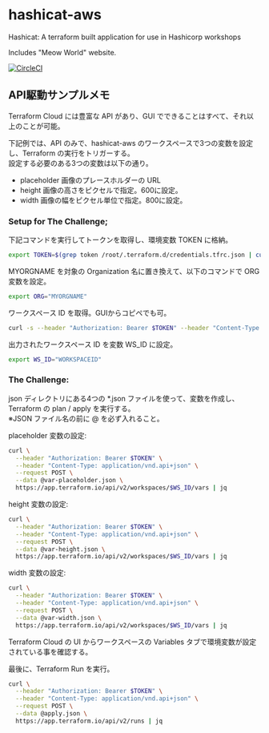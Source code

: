 # hashicat-aws
Hashicat: A terraform built application for use in Hashicorp workshops

Includes "Meow World" website.

[![CircleCI](https://circleci.com/gh/hashicorp/hashicat-aws.svg?style=svg)](https://circleci.com/gh/hashicorp/hashicat-aws)


## API駆動サンプルメモ
Terraform Cloud には豊富な API があり、GUI でできることはすべて、それ以上のことが可能。

下記例では、API のみで、hashicat-aws のワークスペースで3つの変数を設定し、Terraform の実行をトリガーする。  
設定する必要のある3つの変数は以下の通り。

* placeholder 画像のプレースホルダーの URL
* height 画像の高さをピクセルで指定。600に設定。
* width 画像の幅をピクセル単位で指定。800に設定。

### Setup for The Challenge;
下記コマンドを実行してトークンを取得し、環境変数 TOKEN に格納。

```bash
export TOKEN=$(grep token /root/.terraform.d/credentials.tfrc.json | cut -d '"' -f4)
```

MYORGNAME を対象の Organization 名に置き換えて、以下のコマンドで ORG 変数を設定。

```bash
export ORG="MYORGNAME"
```

ワークスペース ID を取得。GUIからコピペでも可。
```bash
curl -s --header "Authorization: Bearer $TOKEN" --header "Content-Type: application/vnd.api+json" https://app.terraform.io/api/v2/organizations/$ORG/workspaces/hashicat-aws | jq -r .data.id
```

出力されたワークスペース ID を変数 WS_ID に設定。

```bash
export WS_ID="WORKSPACEID"
```

### The Challenge:
json ディレクトリにある4つの *.json ファイルを使って、変数を作成し、Terraform の plan / apply を実行する。  
※JSON ファイル名の前に @ を必ず入れること。

placeholder 変数の設定:
```bash
curl \
  --header "Authorization: Bearer $TOKEN" \
  --header "Content-Type: application/vnd.api+json" \
  --request POST \
  --data @var-placeholder.json \
  https://app.terraform.io/api/v2/workspaces/$WS_ID/vars | jq
```

height 変数の設定:
```bash
curl \
  --header "Authorization: Bearer $TOKEN" \
  --header "Content-Type: application/vnd.api+json" \
  --request POST \
  --data @var-height.json \
  https://app.terraform.io/api/v2/workspaces/$WS_ID/vars | jq
```

width 変数の設定:

```bash
curl \
  --header "Authorization: Bearer $TOKEN" \
  --header "Content-Type: application/vnd.api+json" \
  --request POST \
  --data @var-width.json \
  https://app.terraform.io/api/v2/workspaces/$WS_ID/vars | jq
```

Terraform Cloud の UI からワークスペースの Variables タブで環境変数が設定されている事を確認する。

最後に、Terraform Run を実行。

```bash
curl \
  --header "Authorization: Bearer $TOKEN" \
  --header "Content-Type: application/vnd.api+json" \
  --request POST \
  --data @apply.json \
  https://app.terraform.io/api/v2/runs | jq
```
